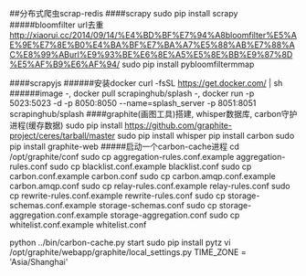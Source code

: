 ##分布式爬虫scrap-redis
####scrapy
sudo pip install scrapy
#####bloomfilter url去重 http://xiaorui.cc/2014/09/14/%E4%BD%BF%E7%94%A8bloomfilter%E5%AE%9E%E7%8E%B0%E4%BA%BF%E7%BA%A7%E5%88%AB%E7%88%AC%E8%99%ABurl%E9%93%BE%E6%8E%A5%E5%8E%BB%E9%87%8D%E5%AF%B9%E6%AF%94/
sudo pip install pybloomfiltermmap




####scrapyjs
######安装docker
curl -fsSL https://get.docker.com/ | sh
######image
-, docker pull scrapinghub/splash
-, docker run -p 5023:5023 -d -p 8050:8050 --name=splash_server  -p 8051:8051 scrapinghub/splash
####graphite(画图工具)搭建, whisper数据库, carbon守护进程(缓存数据)
sudo pip install https://github.com/graphite-project/ceres/tarball/master
sudo pip install whisper
pip install carbon
sudo pip install graphite-web
#####启动一个carbon-cache进程
cd /opt/graphite/conf
sudo cp aggregation-rules.conf.example aggregation-rules.conf
sudo cp blacklist.conf.example blacklist.conf
sudo cp carbon.conf.example carbon.conf
sudo cp carbon.amqp.conf.example carbon.amqp.conf
sudo cp relay-rules.conf.example relay-rules.conf
sudo cp rewrite-rules.conf.example rewrite-rules.conf
sudo cp storage-schemas.conf.example storage-schemas.conf
sudo cp storage-aggregation.conf.example storage-aggregation.conf
sudo cp whitelist.conf.example whitelist.conf

python ../bin/carbon-cache.py start
sudo pip install pytz
vi /opt/graphite/webapp/graphite/local_settings.py
TIME_ZONE = 'Asia/Shanghai'
